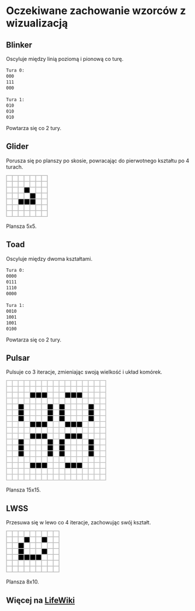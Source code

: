 # Oczekiwane zachowanie wzorców z wizualizacją

## Blinker 
Oscyluje między linią poziomą i pionową co turę.
  ```
  Tura 0:
  000
  111
  000

  Tura 1:
  010
  010
  010
  ```
  Powtarza się co 2 tury.

## Glider
 Porusza się po planszy po skosie, powracając do pierwotnego kształtu po 4 turach.

  ![Glider Animation](imgs/glider.gif)
  
  Plansza 5x5.


## Toad
 Oscyluje między dwoma kształtami.
  ```
  Tura 0:
  0000
  0111
  1110
  0000

  Tura 1:
  0010
  1001
  1001
  0100
  ```
  Powtarza się co 2 tury.

## Pulsar
 Pulsuje co 3 iteracje, zmieniając swoją wielkość i układ komórek.

  ![Pulsar Animation](imgs/pulsar.gif)

  Plansza 15x15.

## LWSS
 Przesuwa się w lewo co 4 iteracje, zachowując swój kształt.
  
  ![LWSS Animation](imgs/lwss.gif)

  Plansza 8x10.

 ## **Więcej na [LifeWiki](https://conwaylife.com)**
